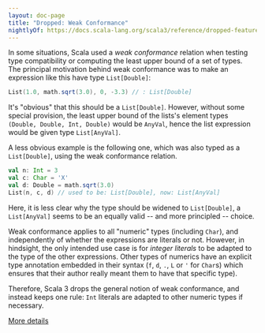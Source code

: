 ```yaml
---
layout: doc-page
title: "Dropped: Weak Conformance"
nightlyOf: https://docs.scala-lang.org/scala3/reference/dropped-features/weak-conformance.html
---
```


In some situations, Scala used a _weak conformance_ relation when
testing type compatibility or computing the least upper bound of a set
of types.  The principal motivation behind weak conformance was to
make an expression like this have type `List[Double]`:

```scala
List(1.0, math.sqrt(3.0), 0, -3.3) // : List[Double]
```

It's "obvious" that this should be a `List[Double]`. However, without
some special provision, the least upper bound of the lists's element
types `(Double, Double, Int, Double)` would be `AnyVal`, hence the list
expression would be given type `List[AnyVal]`.

A less obvious example is the following one, which was also typed as a
`List[Double]`, using the weak conformance relation.

```scala
val n: Int = 3
val c: Char = 'X'
val d: Double = math.sqrt(3.0)
List(n, c, d) // used to be: List[Double], now: List[AnyVal]
```

Here, it is less clear why the type should be widened to
`List[Double]`, a `List[AnyVal]` seems to be an equally valid -- and
more principled -- choice.

Weak conformance applies to all "numeric" types (including `Char`), and
independently of whether the expressions are literals or not. However,
in hindsight, the only intended use case is for *integer literals* to
be adapted to the type of the other expressions. Other types of numerics
have an explicit type annotation embedded in their syntax (`f`, `d`,
`.`, `L` or `'` for `Char`s) which ensures that their author really
meant them to have that specific type).

Therefore, Scala 3 drops the general notion of weak conformance, and
instead keeps one rule: `Int` literals are adapted to other numeric
types if necessary.

[More details](weak-conformance-spec.md)
